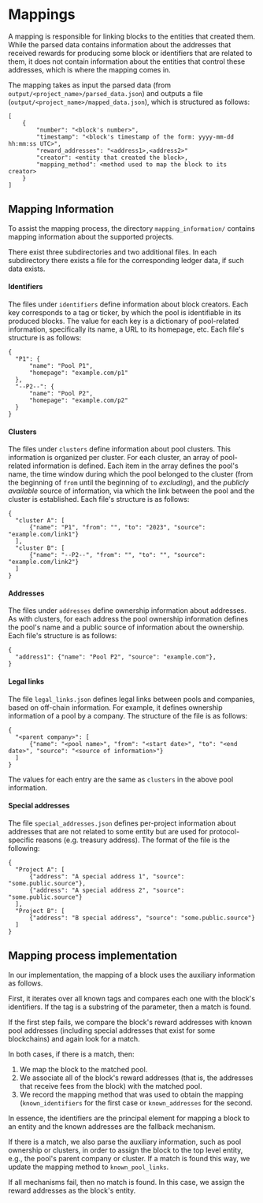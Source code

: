 # Mappings

A mapping is responsible for linking blocks to the entities that created them. While the parsed data contains 
information about the addresses that received rewards for producing some block or identifiers that are related to them,
it does not contain information about the entities that control these addresses, which is where the mapping comes in. 

The mapping takes as input the parsed data (from `output/<project_name>/parsed_data.json`) and outputs a file
(`output/<project_name>/mapped_data.json`), which is structured as follows:

```
[
    {
        "number": "<block's number>",
        "timestamp": "<block's timestamp of the form: yyyy-mm-dd hh:mm:ss UTC>",
        "reward_addresses": "<address1>,<address2>"
        "creator": <entity that created the block>,
        "mapping_method": <method used to map the block to its creator>
    }
]
```


## Mapping Information

To assist the mapping process, the directory `mapping_information/` contains
mapping information about the supported projects.

There exist three subdirectories and two additional files. In each subdirectory there exists a file for
the corresponding ledger data, if such data exists.

#### Identifiers

The files under `identifiers` define information about block creators. Each key
corresponds to a tag or ticker, by which the pool is identifiable in its
produced blocks. The value for each key is a dictionary of pool-related
information, specifically its name, a URL to its homepage, etc. Each file's
structure is as follows:
```
{
  "P1": {
      "name": "Pool P1",
      "homepage": "example.com/p1"
  },
  "--P2--": {
      "name": "Pool P2",
      "homepage": "example.com/p2"
  }
}
```

#### Clusters

The files under `clusters` define information about pool clusters. This information is
organized per cluster. For each cluster, an array of pool-related information is
defined. Each item in the array defines the pool's name, the time window during
which the pool belonged to the cluster (from the beginning of `from` until the
beginning of `to` _excluding_), and the _publicly available_ source of
information, via which the link between the pool and the cluster is established.
Each file's structure is as follows:
```
{
  "cluster A": [
      {"name": "P1", "from": "", "to": "2023", "source": "example.com/link1"}
  ],
  "cluster B": [
      {"name": "--P2--", "from": "", "to": "", "source": "example.com/link2"}
  ]
}
```

#### Addresses
The files under `addresses` define ownership information about addresses. As with
clusters, for each address the pool ownership information defines the pool's
name and a public source of information about the ownership.  Each file's
structure is as follows:
```
{
  "address1": {"name": "Pool P2", "source": "example.com"},
}
```

#### Legal links

The file `legal_links.json` defines legal links between pools and companies, based on off-chain information.
For example, it defines ownership information of a pool by a company.
The structure of the file is as follows:

```
{
  "<parent company>": [
      {"name": "<pool name>", "from": "<start date>", "to": "<end date>", "source": "<source of information>"}
  ]
}
```

The values for each entry are the same as `clusters` in the above pool information.

#### Special addresses

The file `special_addresses.json` defines per-project information about addresses that are not related to some entity 
but are used for protocol-specific reasons (e.g. treasury address). The format of the file is the following:
```
{
  "Project A": [
      {"address": "A special address 1", "source": "some.public.source"},
      {"address": "A special address 2", "source": "some.public.source"}
  ],
  "Project B": [
      {"address": "B special address", "source": "some.public.source"}
  ]
}
```

## Mapping process implementation

In our implementation, the mapping of a block uses the auxiliary information as follows.

First, it iterates over all known tags and compares each one with the block's identifiers. If the tag is a
substring of the parameter, then a match is found.

If the first step fails, we compare the block's reward addresses with known pool addresses (including special 
addresses that exist for some blockchains) and again look for a match. 

In both cases, if there is a match, then:

1. We map the block to the matched pool.
2. We associate all of the block's reward addresses (that is, the addresses that receive fees from the block) with 
the matched pool.
3. We record the mapping method that was used to obtain the mapping (`known_identifiers` for the first case or 
   `known_addresses` for the second.

In essence, the identifiers are the principal element for mapping a block to an entity and the known addresses are
the fallback mechanism.

If there is a match, we also parse the auxiliary information, such as pool ownership or clusters, in order to assign the
block to the top level entity, e.g., the pool's parent company or cluster. If a match is found this way, we update 
the mapping method to `known_pool_links`.

If all mechanisms fail, then no match is found. In this case, we assign the reward addresses as the block's entity.

